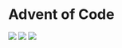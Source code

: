 # Advent of Code

![](https://img.shields.io/badge/day%20📅-22-blue)
![](https://img.shields.io/badge/stars%20⭐-15-yellow)
![](https://img.shields.io/badge/days%20completed-7-red)